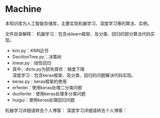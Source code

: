 # Machine
本知识库为人工智能存储库，主要实现机器学习、深度学习等的算法、实例。

文件目录解释：
机器学习：包含sklearn框架、及分类、回归的部分算法代码实现。
  - knn.py：KNN近邻  
  - DecitionTree.py：决策树  
  - linear.py：线性回归  
  - 其中，dicts.py为损失择优：梯度下降  
深度学习：包含keras框架、及分类、回归的问题解决代码实现。
  - keras.py：keras框架的使用
  - erfenlei：使用keras处理二分类问题
  - duofenlei：使用keras处理多分类问题
  - huigui：使用keras处理回归问题
  
机器学习详细请转去个人博客：
深度学习详细请转去个人博客：
